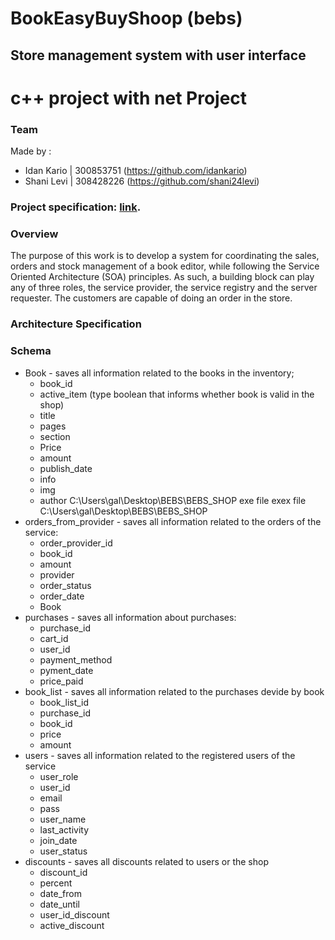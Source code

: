# BookEasyBuyShoop (bebs)

##  Store management system with user interface
# c++ project with net Project

### Team
Made by :

* Idan   Kario      | 300853751   (https://github.com/idankario)
* Shani  Levi       | 308428226   (https://github.com/shani24levi)

### Project specification: [link](https://github.com/idankario/BookShoop-Cpp).

### Overview

The purpose of this work is to develop a system for coordinating the sales, orders and stock management of a book editor, while following the Service Oriented Architecture (SOA) principles. As such, a building block can play any of three roles, the service provider, the service registry and the server requester. The customers are capable of doing an order in the store.

### Architecture Specification

### Schema

* Book - saves all information related to the books in the inventory;
  * book_id
  * active_item (type boolean that informs whether book is valid in the shop)  
  * title
  * pages
  * section
  * Price
  * amount 
  * publish_date
  * info
  * img
  * author
 C:\Users\gal\Desktop\BEBS\BEBS_SHOP
 exe file
 exex file
 C:\Users\gal\Desktop\BEBS\BEBS_SHOP
* orders_from_provider - saves all information related to the orders of the service:
  * order_provider_id
  * book_id
  * amount
  * provider
  * order_status
  * order_date
  * Book
* purchases - saves all information about purchases:
  * purchase_id
  * cart_id
  * user_id
  * payment_method
  * pyment_date
  * price_paid
* book_list - saves all information related to the purchases devide by book
  * book_list_id
  * purchase_id
  * book_id
  * price
  * amount
* users - saves all information related to the registered users of the service
  * user_role
  * user_id
  * email
  * pass
  * user_name
  * last_activity
  * join_date
  * user_status
* discounts - saves all discounts related to users or the shop
  * discount_id
  * percent
  * date_from
  * date_until
  * user_id_discount
  * active_discount

